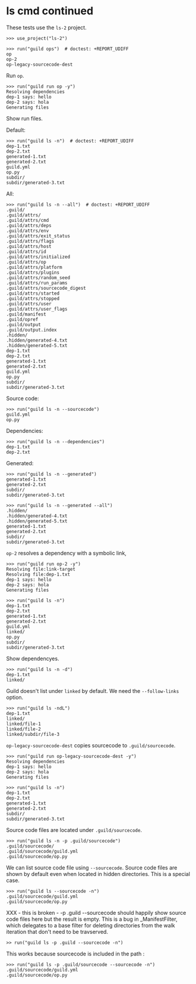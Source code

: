 # ls cmd continued

These tests use the `ls-2` project.

    >>> use_project("ls-2")

    >>> run("guild ops")  # doctest: +REPORT_UDIFF
    op
    op-2
    op-legacy-sourcecode-dest

Run `op`.

    >>> run("guild run op -y")
    Resolving dependencies
    dep-1 says: hello
    dep-2 says: hola
    Generating files

Show run files.

Default:

    >>> run("guild ls -n")  # doctest: +REPORT_UDIFF
    dep-1.txt
    dep-2.txt
    generated-1.txt
    generated-2.txt
    guild.yml
    op.py
    subdir/
    subdir/generated-3.txt

All:

    >>> run("guild ls -n --all")  # doctest: +REPORT_UDIFF
    .guild/
    .guild/attrs/
    .guild/attrs/cmd
    .guild/attrs/deps
    .guild/attrs/env
    .guild/attrs/exit_status
    .guild/attrs/flags
    .guild/attrs/host
    .guild/attrs/id
    .guild/attrs/initialized
    .guild/attrs/op
    .guild/attrs/platform
    .guild/attrs/plugins
    .guild/attrs/random_seed
    .guild/attrs/run_params
    .guild/attrs/sourcecode_digest
    .guild/attrs/started
    .guild/attrs/stopped
    .guild/attrs/user
    .guild/attrs/user_flags
    .guild/manifest
    .guild/opref
    .guild/output
    .guild/output.index
    .hidden/
    .hidden/generated-4.txt
    .hidden/generated-5.txt
    dep-1.txt
    dep-2.txt
    generated-1.txt
    generated-2.txt
    guild.yml
    op.py
    subdir/
    subdir/generated-3.txt

Source code:

    >>> run("guild ls -n --sourcecode")
    guild.yml
    op.py

Dependencies:

    >>> run("guild ls -n --dependencies")
    dep-1.txt
    dep-2.txt

Generated:

    >>> run("guild ls -n --generated")
    generated-1.txt
    generated-2.txt
    subdir/
    subdir/generated-3.txt

    >>> run("guild ls -n --generated --all")
    .hidden/
    .hidden/generated-4.txt
    .hidden/generated-5.txt
    generated-1.txt
    generated-2.txt
    subdir/
    subdir/generated-3.txt

`op-2` resolves a dependency with a symbolic link,

    >>> run("guild run op-2 -y")
    Resolving file:link-target
    Resolving file:dep-1.txt
    dep-1 says: hello
    dep-2 says: hola
    Generating files

    >>> run("guild ls -n")
    dep-1.txt
    dep-2.txt
    generated-1.txt
    generated-2.txt
    guild.yml
    linked/
    op.py
    subdir/
    subdir/generated-3.txt

Show dependencyes.

    >>> run("guild ls -n -d")
    dep-1.txt
    linked/

Guild doesn't list under `linked` by default. We need the
`--follow-links` option.

    >>> run("guild ls -ndL")
    dep-1.txt
    linked/
    linked/file-1
    linked/file-2
    linked/subdir/file-3

`op-legacy-sourcecode-dest` copies sourcecode to `.guild/sourcecode`.

    >>> run("guild run op-legacy-sourcecode-dest -y")
    Resolving dependencies
    dep-1 says: hello
    dep-2 says: hola
    Generating files

    >>> run("guild ls -n")
    dep-1.txt
    dep-2.txt
    generated-1.txt
    generated-2.txt
    subdir/
    subdir/generated-3.txt

Source code files are located under `.guild/sourcecode`.

    >>> run("guild ls -n -p .guild/sourcecode")
    .guild/sourcecode/
    .guild/sourcecode/guild.yml
    .guild/sourcecode/op.py

We can list source code file using `--sourcecode`. Source code files
are shown by default even when located in hidden directories. This is
a special case.

    >>> run("guild ls --sourcecode -n")
    .guild/sourcecode/guild.yml
    .guild/sourcecode/op.py

XXX - this is broken - -p .guild --sourcecode should happily show
source code files here but the result is empty. This is a bug in
_ManifestFilter, which delegates to a base filter for deleting
directories from the walk iteration that don't need to be travserved.

    >> run("guild ls -p .guild --sourcecode -n")

This works because sourcecode is included in the path :

    >>> run("guild ls -p .guild/sourcecode --sourcecode -n")
    .guild/sourcecode/guild.yml
    .guild/sourcecode/op.py
